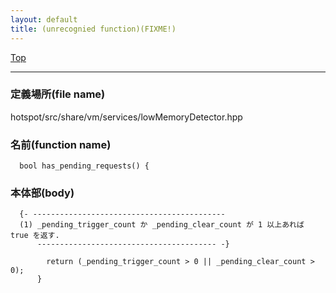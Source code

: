 ```yaml
---
layout: default
title: (unrecognied function)(FIXME!)
---
```

[Top](../index.html)

--- 
### 定義場所(file name)
hotspot/src/share/vm/services/lowMemoryDetector.hpp

### 名前(function name)
```
  bool has_pending_requests() {
```

### 本体部(body)
```
  {- -------------------------------------------
  (1) _pending_trigger_count か _pending_clear_count が 1 以上あれば true を返す.
      ---------------------------------------- -}

	    return (_pending_trigger_count > 0 || _pending_clear_count > 0);
	  }
	
```


